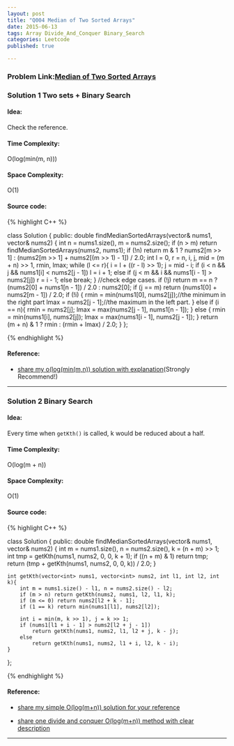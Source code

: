 ```yaml
---
layout: post
title: "Q004 Median of Two Sorted Arrays"
date: 2015-06-13
tags: Array Divide_And_Conquer Binary_Search
categories: Leetcode
published: true

---
```

### Problem Link:[Median of Two Sorted Arrays](https://leetcode.com/problems/median-of-two-sorted-arrays/) 

### Solution 1 Two sets + Binary Search

#### Idea:

Check the reference.

#### Time Complexity:

O(log(min(m, n)))

#### Space Complexity:
O(1)

#### Source code:
{% highlight C++ %}

class Solution {
public:
    double findMedianSortedArrays(vector<int>& nums1, vector<int>& nums2) {
        int n = nums1.size(), m = nums2.size();
        if (n > m)  return findMedianSortedArrays(nums2, nums1);
        if (!n) return m & 1 ? nums2[m >> 1] : (nums2[m >> 1] + nums2[(m >> 1) - 1]) / 2.0;
        int l = 0, r = n, i, j, mid = (m + n) >> 1, rmin, lmax;
        while (l <= r){
            i = l + ((r - l) >> 1);
            j = mid - i;
            if (i < n && j && nums1[i] < nums2[j - 1])
                l = i + 1;
            else if (j < m && i && nums1[i - 1] > nums2[j])
                r = i - 1;
            else
                break;
        }
        //check edge cases.
        if (!j) return m == n ? (nums2[0] + nums1[n - 1]) / 2.0 : nums2[0];
        if (j == m) return (nums1[0] + nums2[m - 1]) / 2.0;
        if (!i) {
            rmin = min(nums1[0], nums2[j]);//the minimum in the right part
            lmax = nums2[j - 1];//the maximum in the left part.
        }
        else if (i == n){
            rmin = nums2[j];
            lmax = max(nums2[j - 1], nums1[n - 1]);
        }
        else {
            rmin = min(nums1[i], nums2[j]);
            lmax = max(nums1[i - 1], nums2[j - 1]);
        }
        return (m + n) & 1 ? rmin : (rmin + lmax) / 2.0;
    }
};

{% endhighlight %}

#### Reference:

* [share my o(log(min(m,n)) solution with explanation](https://leetcode.com/discuss/15790/share-my-o-log-min-m-n-solution-with-explanation)(Strongly Recommend!)

---

### Solution 2 Binary Search

#### Idea:

Every time when `getKth()` is called, k would be reduced about a half.   

#### Time Complexity:
O(log(m + n))

#### Space Complexity:

O(1)

#### Source code:

{% highlight C++ %}

class Solution {
public:
    double findMedianSortedArrays(vector<int>& nums1, vector<int>& nums2) {
        int m = nums1.size(), n = nums2.size(), k = (n + m) >> 1;
        int tmp = getKth(nums1, nums2, 0, 0, k + 1);
        if ((n + m) & 1) return tmp;
        return (tmp + getKth(nums1, nums2, 0, 0, k)) / 2.0;
    }
    
    int getKth(vector<int> nums1, vector<int> nums2, int l1, int l2, int k){
        int m = nums1.size() - l1, n = nums2.size() - l2;
        if (m > n) return getKth(nums2, nums1, l2, l1, k);
        if (m <= 0) return nums2[l2 + k - 1];
        if (1 == k) return min(nums1[l1], nums2[l2]);
        
        int i = min(m, k >> 1), j = k >> 1;
        if (nums1[l1 + i - 1] > nums2[l2 + j - 1])
            return getKth(nums1, nums2, l1, l2 + j, k - j);
        else
            return getKth(nums1, nums2, l1 + i, l2, k - i);
    }
};

{% endhighlight %}

#### Reference:
* [share my simple O(log(m+n)) solution for your reference](https://leetcode.com/discuss/9265/share-my-simple-o-log-m-n-solution-for-your-reference)

* [share one divide and conquer O(log(m+n)) method with clear description](https://leetcode.com/discuss/17815/share-one-divide-conquer-log-method-with-clear-description)

---

